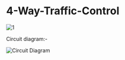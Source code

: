 # 4-Way-Traffic-Control

![1](https://github.com/PrateekSinghRajput/4-Way-Traffic-Control/assets/92904643/b3d84b34-a7a2-424e-905d-631815b10f39)


Circuit diagram:-

![Circuit Diagram](https://github.com/PrateekSinghRajput/4-Way-Traffic-Control/assets/92904643/4507f2c3-c28c-419f-8e26-ac1843958f9b)
